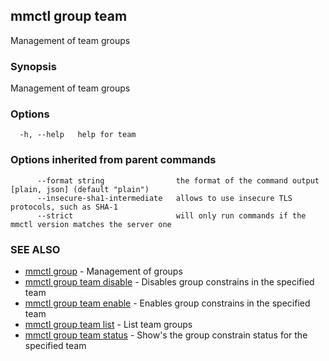 ## mmctl group team

Management of team groups

### Synopsis

Management of team groups

### Options

```
  -h, --help   help for team
```

### Options inherited from parent commands

```
      --format string                the format of the command output [plain, json] (default "plain")
      --insecure-sha1-intermediate   allows to use insecure TLS protocols, such as SHA-1
      --strict                       will only run commands if the mmctl version matches the server one
```

### SEE ALSO

* [mmctl group](mmctl_group.md)	 - Management of groups
* [mmctl group team disable](mmctl_group_team_disable.md)	 - Disables group constrains in the specified team
* [mmctl group team enable](mmctl_group_team_enable.md)	 - Enables group constrains in the specified team
* [mmctl group team list](mmctl_group_team_list.md)	 - List team groups
* [mmctl group team status](mmctl_group_team_status.md)	 - Show's the group constrain status for the specified team

